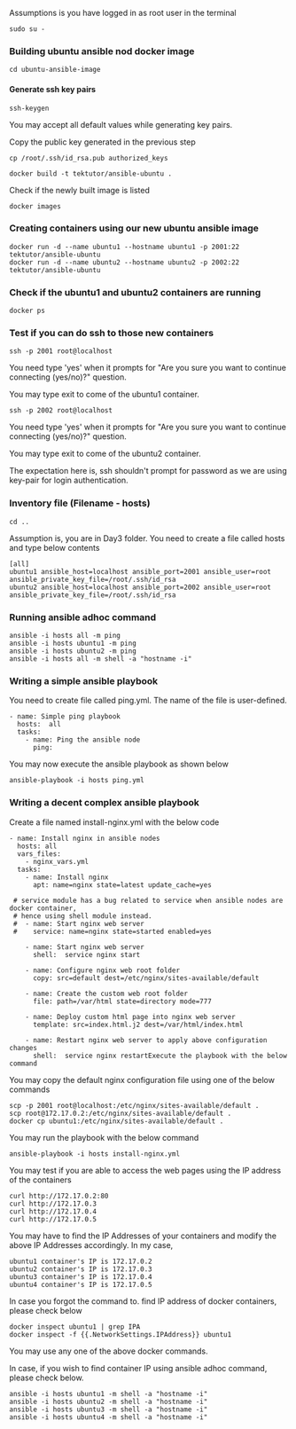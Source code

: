 Assumptions is you have logged in as root user in the terminal
```
sudo su -
```

### Building ubuntu ansible nod docker image
```
cd ubuntu-ansible-image
```
#### Generate ssh key pairs
```
ssh-keygen
```
You may accept all default values while generating key pairs.

Copy the public key generated in the previous step
```
cp /root/.ssh/id_rsa.pub authorized_keys
```

```
docker build -t tektutor/ansible-ubuntu .
```

Check if the newly built image is listed
```
docker images
```

### Creating containers using our new ubuntu ansible image
```
docker run -d --name ubuntu1 --hostname ubuntu1 -p 2001:22 tektutor/ansible-ubuntu
docker run -d --name ubuntu2 --hostname ubuntu2 -p 2002:22 tektutor/ansible-ubuntu
```

### Check if the ubuntu1 and ubuntu2 containers are running
```
docker ps
```

### Test if you can do ssh to those new containers
```
ssh -p 2001 root@localhost
```
You need type 'yes' when it prompts for "Are you sure you want to continue connecting (yes/no)?" question.

You may type exit to come of the ubuntu1 container.

```
ssh -p 2002 root@localhost
```
You need type 'yes' when it prompts for "Are you sure you want to continue connecting (yes/no)?" question.

You may type exit to come of the ubuntu2 container.


The expectation here is, ssh shouldn't prompt for password as we are using key-pair for login authentication.

### Inventory file (Filename - hosts)
```
cd ..
```
Assumption is, you are in Day3 folder.
You need to create a file called hosts and type below contents

```
[all]
ubuntu1 ansible_host=localhost ansible_port=2001 ansible_user=root ansible_private_key_file=/root/.ssh/id_rsa
ubuntu2 ansible_host=localhost ansible_port=2002 ansible_user=root ansible_private_key_file=/root/.ssh/id_rsa
```

### Running ansible adhoc command
```
ansible -i hosts all -m ping
ansible -i hosts ubuntu1 -m ping
ansible -i hosts ubuntu2 -m ping
ansible -i hosts all -m shell -a "hostname -i"
```

### Writing a simple ansible playbook

You need to create file called ping.yml. The name of the file is user-defined.

```
- name: Simple ping playbook
  hosts:  all
  tasks:
    - name: Ping the ansible node
      ping:
 ```
 
 You may now execute the ansible playbook as shown below
 ```
 ansible-playbook -i hosts ping.yml
 ```

### Writing a decent complex ansible playbook
Create a file named install-nginx.yml with the below code

```
- name: Install nginx in ansible nodes
  hosts: all
  vars_files:
    - nginx_vars.yml
  tasks:
    - name: Install nginx
      apt: name=nginx state=latest update_cache=yes
      
 # service module has a bug related to service when ansible nodes are docker container, 
 # hence using shell module instead.
 #  - name: Start nginx web server
 #    service: name=nginx state=started enabled=yes
 
    - name: Start nginx web server
      shell:  service nginx start 
      
    - name: Configure nginx web root folder
      copy: src=default dest=/etc/nginx/sites-available/default

    - name: Create the custom web root folder
      file: path=/var/html state=directory mode=777 

    - name: Deploy custom html page into nginx web server
      template: src=index.html.j2 dest=/var/html/index.html

    - name: Restart nginx web server to apply above configuration changes
      shell:  service nginx restartExecute the playbook with the below command
```

You may copy the default nginx configuration file using one of the below commands
```
scp -p 2001 root@localhost:/etc/nginx/sites-available/default .
scp root@172.17.0.2:/etc/nginx/sites-available/default .
docker cp ubuntu1:/etc/nginx/sites-available/default .
```

You may run the playbook with the below command
```
ansible-playbook -i hosts install-nginx.yml
```

You may test if you are able to access the web pages using the IP address of the containers
```
curl http://172.17.0.2:80
curl http://172.17.0.3
curl http://172.17.0.4
curl http://172.17.0.5
```
You may have to find the IP Addresses of your containers and modify the above IP Addresses accordingly.  In my case,
```
ubuntu1 container's IP is 172.17.0.2
ubuntu2 container's IP is 172.17.0.3
ubuntu3 container's IP is 172.17.0.4
ubuntu4 container's IP is 172.17.0.5
```

In case you forgot the command to. find IP address of docker containers, please check below
```
docker inspect ubuntu1 | grep IPA
docker inspect -f {{.NetworkSettings.IPAddress}} ubuntu1
```
You may use any one of the above docker commands.

In case, if you wish to find container IP using ansible adhoc command, please check below.
```
ansible -i hosts ubuntu1 -m shell -a "hostname -i"
ansible -i hosts ubuntu2 -m shell -a "hostname -i"
ansible -i hosts ubuntu3 -m shell -a "hostname -i"
ansible -i hosts ubuntu4 -m shell -a "hostname -i"
```

